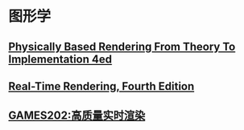 # 图形学

## [Physically Based Rendering From Theory To Implementation 4ed](pbrt4ed/pbrt4ed.md)

## [Real-Time Rendering, Fourth Edition](rtr4/rtr4.md)

## [GAMES202:高质量实时渲染](games202/games202.md)
